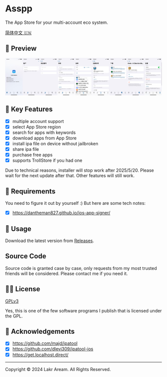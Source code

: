 # Asspp

The App Store for your multi-account eco system.

[简体中文 🇨🇳](./Resources/i18n/zh-Hans/README.md)

## 👀 Preview

![Screenshot](./Resources/Screenshots/Screenshot-0.png)

## 🌟 Key Features

- [x] multiple account support
- [x] select App Store region
- [x] search for apps with keywords
- [x] download apps from App Store
- [x] install ipa file on device without jailbroken
- [x] share ipa file
- [x] purchase free apps
- [x] supports TrollStore if you had one

Due to technical reasons, installer will stop work after 2025/5/20. Please wait for the next update after that. Other features will still work.

## 📝 Requirements

You need to figure it out by yourself :) But here are some tech notes:

- [x] https://dantheman827.github.io/ios-app-signer/

## 🚀 Usage

Download the latest version from [Releases](https://github.com/Lakr233/Asspp/releases).

## Source Code

Source code is granted case by case, only requests from my most trusted friends will be considered. Please contact me if you need it.

## 🧑‍⚖️ License

[GPLv3](./LICENSE)

Yes, this is one of the few software programs I publish that is licensed under the GPL.

## 🥰 Acknowledgements

- [x] https://github.com/majd/ipatool
- [x] https://github.com/dlevi309/ipatool-ios
- [x] https://get.localhost.direct/

---

Copyright © 2024 Lakr Aream. All Rights Reserved.